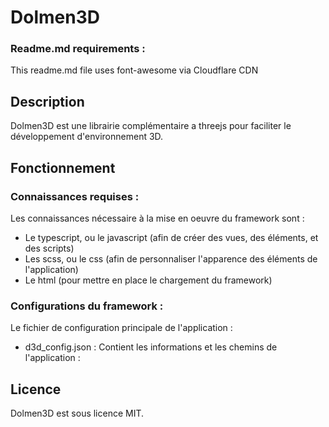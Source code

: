 # Dolmen3D

### Readme.md requirements :
This readme.md file uses font-awesome via Cloudflare CDN
<link rel="stylesheet" href="https://cdnjs.cloudflare.com/ajax/libs/font-awesome/5.15.3/css/all.min.css">

## Description
Dolmen3D est une librairie complémentaire a threejs pour faciliter le développement d'environnement 3D.

## Fonctionnement

### Connaissances requises :
Les connaissances nécessaire à la mise en oeuvre du framework sont :
- Le typescript, ou le javascript (afin de créer des vues, des éléments, et des scripts)
- Les scss, ou le css (afin de personnaliser l'apparence des éléments de l'application)
- Le html (pour mettre en place le chargement du framework)

### Configurations du framework :
Le fichier de configuration principale de l'application :
- d3d_config.json : Contient les informations et les chemins de l'application :

## Licence

Dolmen3D est sous licence MIT.
